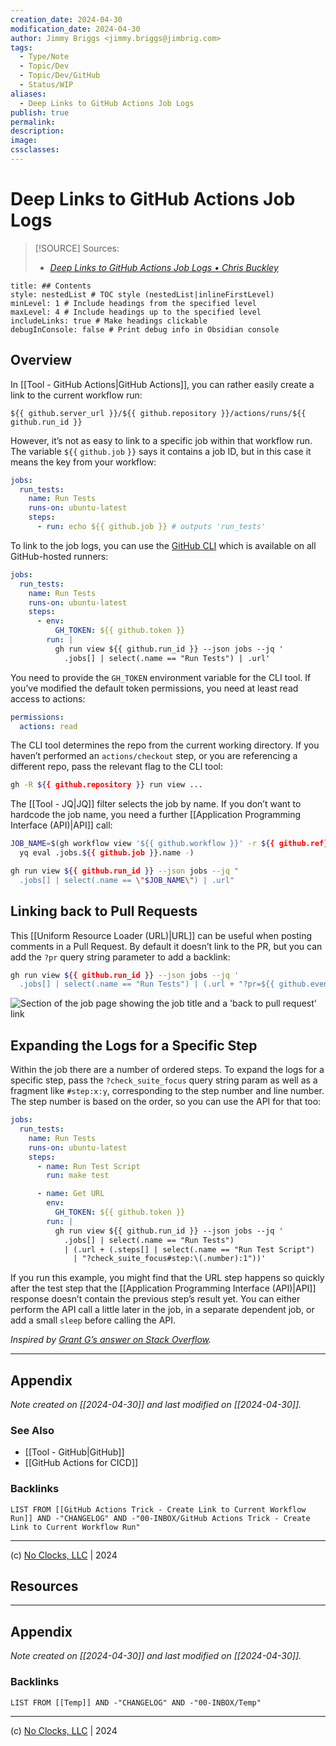 ```yaml
---
creation_date: 2024-04-30
modification_date: 2024-04-30
author: Jimmy Briggs <jimmy.briggs@jimbrig.com>
tags:
  - Type/Note
  - Topic/Dev
  - Topic/Dev/GitHub
  - Status/WIP
aliases:
  - Deep Links to GitHub Actions Job Logs
publish: true
permalink:
description:
image:
cssclasses:
---
```



# Deep Links to GitHub Actions Job Logs

> [!SOURCE] Sources:
> - *[Deep Links to GitHub Actions Job Logs • Chris Buckley](https://cmbuckley.co.uk/blog/2024/04/09/deep-links-to-github-actions-job-logs/)*

```table-of-contents
title: ## Contents 
style: nestedList # TOC style (nestedList|inlineFirstLevel)
minLevel: 1 # Include headings from the specified level
maxLevel: 4 # Include headings up to the specified level
includeLinks: true # Make headings clickable
debugInConsole: false # Print debug info in Obsidian console
```

## Overview

In [[Tool - GitHub Actions|GitHub Actions]], you can rather easily create a link to the current workflow run:

```plaintext
${{ github.server_url }}/${{ github.repository }}/actions/runs/${{ github.run_id }}
```

However, it’s not as easy to link to a specific job within that workflow run. The variable `${{` `github.job` `}}` says it contains a job ID, but in this case it means the key from your workflow:

```yaml
jobs:
  run_tests:
    name: Run Tests
    runs-on: ubuntu-latest
    steps:
      - run: echo ${{ github.job }} # outputs 'run_tests'
```

To link to the job logs, you can use the [GitHub CLI](https://cli.github.com/) which is available on all GitHub-hosted runners:

```yaml
jobs:
  run_tests:
    name: Run Tests
    runs-on: ubuntu-latest
    steps:
      - env:
          GH_TOKEN: ${{ github.token }}
        run: |
          gh run view ${{ github.run_id }} --json jobs --jq '
            .jobs[] | select(.name == "Run Tests") | .url'
```

You need to provide the `GH_TOKEN` environment variable for the CLI tool. If you’ve modified the default token permissions, you need at least read access to actions:

```yaml
permissions:
  actions: read
```

The CLI tool determines the repo from the current working directory. If you haven’t performed an `actions/checkout` step, or you are referencing a different repo, pass the relevant flag to the CLI tool:

```bash
gh -R ${{ github.repository }} run view ...
```

The [[Tool - JQ|JQ]] filter selects the job by name. If you don’t want to hardcode the job name, you need a further [[Application Programming Interface (API)|API]] call:

```bash
JOB_NAME=$(gh workflow view '${{ github.workflow }}' -r ${{ github.ref}} -y |
  yq eval .jobs.${{ github.job }}.name -)

gh run view ${{ github.run_id }} --json jobs --jq "
  .jobs[] | select(.name == \"$JOB_NAME\") | .url"
```

## Linking back to Pull Requests

This [[Uniform Resource Loader (URL)|URL]] can be useful when posting comments in a Pull Request. By default it doesn’t link to the PR, but you can add the `?pr` query string parameter to add a backlink:

```bash
gh run view ${{ github.run_id }} --json jobs --jq '
  .jobs[] | select(.name == "Run Tests") | (.url + "?pr=${{ github.event.number }}")'
```

![Section of the job page showing the job title and a 'back to pull request' link](https://cmbuckley.co.uk/files/2024/04/run-url-pr.png)

## Expanding the Logs for a Specific Step

Within the job there are a number of ordered steps. To expand the logs for a specific step, pass the `?check_suite_focus` query string param as well as a fragment like `#step:x:y`, corresponding to the step number and line number. The step number is based on the order, so you can use the API for that too:

```yaml
jobs:
  run_tests:
    name: Run Tests
    runs-on: ubuntu-latest
    steps:
      - name: Run Test Script
        run: make test

      - name: Get URL
        env:
          GH_TOKEN: ${{ github.token }}
        run: |
          gh run view ${{ github.run_id }} --json jobs --jq '
            .jobs[] | select(.name == "Run Tests")
            | (.url + (.steps[] | select(.name == "Run Test Script")
              | "?check_suite_focus#step:\(.number):1"))'
```

If you run this example, you might find that the URL step happens so quickly after the test step that the [[Application Programming Interface (API)|API]] response doesn’t contain the previous step’s result yet. You can either perform the API call a little later in the job, in a separate dependent job, or add a small `sleep` before calling the API.

_Inspired by [Grant G’s answer on Stack Overflow](https://stackoverflow.com/a/76681922/283078)._

***

## Appendix

*Note created on [[2024-04-30]] and last modified on [[2024-04-30]].*

### See Also

- [[Tool - GitHub|GitHub]]
- [[GitHub Actions for CICD]]

### Backlinks

```dataview
LIST FROM [[GitHub Actions Trick - Create Link to Current Workflow Run]] AND -"CHANGELOG" AND -"00-INBOX/GitHub Actions Trick - Create Link to Current Workflow Run"
```

***

(c) [No Clocks, LLC](https://github.com/noclocks) | 2024

## Resources

***

## Appendix

*Note created on [[2024-04-30]] and last modified on [[2024-04-30]].*

### Backlinks

```dataview
LIST FROM [[Temp]] AND -"CHANGELOG" AND -"00-INBOX/Temp"
```

***

(c) [No Clocks, LLC](https://github.com/noclocks) | 2024